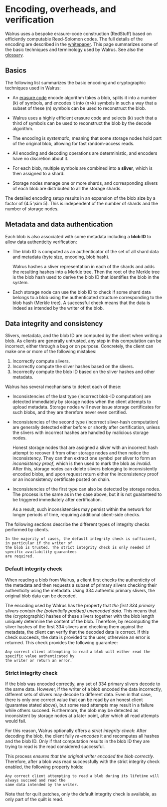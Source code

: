 # Encoding, overheads, and verification

Walrus uses a bespoke erasure-code construction (RedStuff) based on efficiently computable
Reed-Solomon codes. The full details of the encoding are described in the
[whitepaper](../walrus.pdf). This page summarizes some of the basic techniques and terminology used
by Walrus. See also the [glossary](../glossary.md).

## Basics

The following list summarizes the basic encoding and cryptographic techniques used in Walrus:

- An [erasure code](https://en.wikipedia.org/wiki/Erasure_code) encode algorithm takes a blob,
  splits it into a number \(k\) of symbols, and encodes it into \(n>k\) symbols in such a way that a
  subset of these \(n\) symbols can be used to reconstruct the blob.

- Walrus uses a highly efficient erasure code and selects \(k\) such that a third of symbols can be
  used to reconstruct the blob by the decode algorithm.

- The encoding is *systematic*, meaning that some storage nodes hold part of the original blob,
  allowing for fast random-access reads.

- All encoding and decoding operations are deterministic, and encoders have no discretion about it.

- For each blob, multiple symbols are combined into a **sliver**, which is then assigned to a shard.

- Storage nodes manage one or more shards, and corresponding slivers of each blob are distributed
  to all the storage shards.

The detailed encoding setup results in an expansion of the blob size by a factor of \(4.5 \sim 5\).
This is independent of the number of shards and the number of storage nodes.

## Metadata and data authentication

Each blob is also associated with some metadata including a **blob ID** to allow data authenticity
verification:

- The blob ID is computed as an authenticator of the set of all shard data and metadata (byte size,
  encoding, blob hash).

  Walrus hashes a sliver representation in each of the shards and adds the resulting hashes into a
  Merkle tree. Then the root of the Merkle tree is the blob hash used to derive the blob ID that
  identifies the blob in the system.

- Each storage node can use the blob ID to check if some shard data belongs to a blob using the
  authenticated structure corresponding to the blob hash (Merkle tree). A successful check means
  that the data is indeed as intended by the writer of the blob.

## Data integrity and consistency

Slivers, metadata, and the blob ID are computed by the client when writing a blob. As clients are
generally untrusted, any step in this computation can be incorrect, either through a bug or on
purpose. Concretely, the client can make one or more of the following mistakes:

1. Incorrectly compute slivers.
1. Incorrectly compute the sliver hashes based on the slivers.
1. Incorrectly compute the blob ID based on the sliver hashes and other metadata.

Walrus has several mechanisms to detect each of these:

- Inconsistencies of the last type (incorrect blob-ID computation) are detected immediately by
  storage nodes when the client attempts to upload metadata. Storage nodes will never issue storage
  certificates for such blobs, and they are therefore never even certified.

- Inconsistencies of the second type (incorrect sliver-hash computation) are generally detected
  either before or shortly after certification, unless the slivers with incorrect hashes are handled
  by malicious storage nodes.

  Honest storage nodes that are assigned a sliver with an incorrect hash attempt to recover it from
  other storage nodes and then notice the inconsistency. They can then extract one symbol per sliver
  to form an *inconsistency proof*, which is then used to mark the blob as *invalid*. After this,
  storage nodes can delete slivers belonging to inconsistently encoded blobs, and upon request
  return either the inconsistency proof or an inconsistency certificate posted on chain.

- Inconsistencies of the first type can also be detected by storage nodes. The process is the same
  as in the case above, but it is not guaranteed to be triggered immediately after certification.

  As a result, such inconsistencies may persist within the network for longer periods of time,
  requiring additional client-side checks.

The following sections describe the different types of integrity checks performed by clients.

```admonish info title="Select the appropriate integrity check"
In the majority of cases, the default integrity check is sufficient, in particular if the writer of
the blob is trusted. The strict integrity check is only needed if specific availability guarantees
are required.
```

### Default integrity check

When reading a blob from Walrus, a client first checks the authenticity of the metadata and then
requests a subset of primary slivers checking their authenticity using the metadata. Using 334
authentic primary slivers, the original blob data can be decoded.

The encoding used by Walrus has the property that *the first 334 primary slivers contain the
(potentially padded) unencoded data*. This means that the (cryptographic) hashes of these slivers
together with the blob length uniquely determine the content of the blob. Therefore, by recomputing
the sliver hashes of the first 334 slivers and checking them against the metadata, the client can
verify that the decoded data is correct. If this check succeeds, the data is provided to the user,
otherwise an error is returned. This check provides the following guarantee:

```admonish tip title="Data integrity property"
Any correct client attempting to read a blob will either read the specific value authenticated by
the writer or return an error.
```

### Strict integrity check

If the blob was encoded correctly, any set of 334 primary slivers decode to the same data. However,
if the writer of a blob encoded the data incorrectly, different sets of slivers may decode to
different data. Even in that case, there is only one correct value that can be read by an honest
client (guarantee stated above), but some read attempts may result in a failure while others
succeed. Furthermore, the blob may be detected as inconsistent by storage nodes at a later point,
after which all read attempts would fail.

For this reason, Walrus optionally offers a *strict integrity check*: After decoding the blob, the
client fully *re-encodes* it and recomputes all hashes and the blob ID. Only if that computation
results in the blob ID they are trying to read is the read considered successful.

This process *ensures that the original writer encoded the blob correctly*. Therefore, after a blob
was read successfully with the strict integrity check enabled, the following property holds:

```admonish tip title="Guarantee after strict integrity succeeded"
Any correct client attempting to read a blob during its lifetime will always succeed and read the
same data intended by the writer.
```

Note that for quilt patches, only the default integrity check is available, as only part of the
quilt is read.
